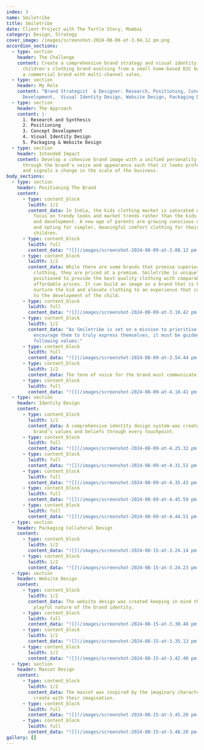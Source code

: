 ```yaml
---
index: 3
name: Smiletribe
title: Smiletribe
date: Client Project with The Turtle Story, Mumbai
category: Design, Strategy
cover_image: /images/screenshot-2024-08-06-at-3.04.12 pm.png
accordion_sections:
  - type: section
    header: The Challenge
    content: Create a comprehensive brand strategy and visual identity for a
      children's clothing brand evolving from a small home-based D2C business to
      a commercial brand with multi-channel sales.
  - type: section
    header: My Role
    content: "Brand Strategist  & Designer: Research, Positioning, Concept
      Development,  Visual Identity Design, Website Design, Packaging Design"
  - type: section
    header: The Approach
    content: |-
      1. Research and Synthesis
      2. Positioning
      3. Concept Development
      4. Visual Identity Design
      5. Packaging & Website Design
  - type: section
    header: Intended Impact
    content: Develop a cohesive brand image with a unified personality expressed
      through the brand's voice and appearance such that it looks professional
      and signals a change in the scale of the business.
body_sections:
  - type: section
    header: Positioning The Brand
    content:
      - type: content_block
        lwidth: 1/2
        content_data: In India, the kids clothing market is saturated with brands that
          focus on trendy looks and market trends rather than the kids' comfort
          and development. A new age of parents are growing conscious of this
          and opting for simpler, meaningful comfort clothing for their
          children.
      - type: content_block
        lwidth: full
        content_data: "![](/images/screenshot-2024-08-09-at-3.08.12 pm.png)"
      - type: content_block
        lwidth: 1/2
        content_data: While there are some brands that promise superior quality
          clothing, they are priced at a premium. Smiletribe is uniquely
          positioned to provide the best quality clothing with comparably
          affordable prices. It can build an image as a brand that is built to
          nurture the kid and elevate clothing to an experience that contributes
          to the development of the child.
      - type: content_block
        lwidth: full
        content_data: "![](/images/screenshot-2024-08-09-at-3.10.42 pm.png)"
      - type: content_block
        lwidth: 1/2
        content_data: "As Smiletribe is set on a mission to prioritise the children and
          encourage them to truly express themselves, it must be guided by the
          following values:"
      - type: content_block
        lwidth: full
        content_data: "![](/images/screenshot-2024-08-09-at-3.54.44 pm.png)"
      - type: content_block
        lwidth: 1/2
        content_data: The tone of voice for the brand must communicate this ethos.
      - type: content_block
        lwidth: full
        content_data: "![](/images/screenshot-2024-08-09-at-4.18.41 pm.png)"
  - type: section
    header: Identity Design
    content:
      - type: content_block
        lwidth: 1/2
        content_data: A comprehensive identity design system was created to express the
          brand's values and beliefs through every touchpoint.
      - type: content_block
        lwidth: full
        content_data: "![](/images/screenshot-2024-08-09-at-4.25.32 pm.png)"
      - type: content_block
        lwidth: full
        content_data: "![](/images/screenshot-2024-08-09-at-4.31.51 pm.png)"
      - type: content_block
        lwidth: full
        content_data: "![](/images/screenshot-2024-08-09-at-4.35.43 pm.png)"
      - type: content_block
        lwidth: full
        content_data: "![](/images/screenshot-2024-08-09-at-4.45.59 pm.png)"
      - type: content_block
        lwidth: full
        content_data: "![](/images/screenshot-2024-08-09-at-4.44.51 pm.png)"
  - type: section
    header: Packaging Collateral Design
    content:
      - type: content_block
        lwidth: 1/2
        content_data: "![](/images/screenshot-2024-08-15-at-3.24.14 pm.png)"
      - type: content_block
        lwidth: 1/2
        content_data: "![](/images/screenshot-2024-08-15-at-3.24.23 pm.png)"
  - type: section
    header: Website Design
    content:
      - type: content_block
        lwidth: 1/2
        content_data: The website design was created keeping in mind the colourful and
          playful nature of the brand identity.
      - type: content_block
        lwidth: full
        content_data: "![](/images/screenshot-2024-08-15-at-3.30.48 pm.png)"
      - type: content_block
        lwidth: 1/2
        content_data: "![](/images/screenshot-2024-08-15-at-3.35.13 pm.png)"
      - type: content_block
        lwidth: 1/2
        content_data: "![](/images/screenshot-2024-08-15-at-3.42.40 pm.png)"
  - type: section
    header: Mascot Design
    content:
      - type: content_block
        lwidth: 1/2
        content_data: The mascot was inspired by the imaginary characters that children
          create with their imagination.
      - type: content_block
        lwidth: full
        content_data: "![](/images/screenshot-2024-08-15-at-3.45.20 pm.png)"
      - type: content_block
        lwidth: full
        content_data: "![](/images/screenshot-2024-08-15-at-3.48.28 pm.png)"
gallery: []
---
```

